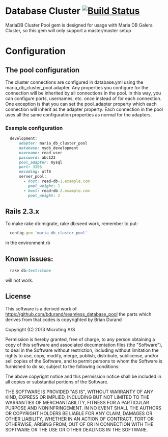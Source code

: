 # Database Cluster [![Build Status](https://travis-ci.org/renemadsen/maria_db_cluster_pool.png)](https://travis-ci.org/renemadsen/maria_db_cluster_pool)

MariaDB Cluster Pool gem is designed for usage with Maria DB Galera Cluster, so this gem will only support a master/master setup

# Configuration

## The pool configuration

The cluster connections are configured in database.yml using the maria_db_cluster_pool adapter. Any properties you configure for the connection will be inherited by all connections in the pool. In this way, you can configure ports, usernames, etc. once instead of for each connection. One exception is that you can set the pool_adapter property which each connection will inherit as the adapter property. Each connection in the pool uses all the same configuration properties as normal for the adapters.

### Example configuration

```ruby
  development:
      adapter: maria_db_cluster_pool
      database: mydb_development
      username: read_user
      password: abc123
      pool_adapter: mysql
      port: 3306
      encoding: utf8
      server_pool:
        - host: read-db-1.example.com
          pool_weight: 1
        - host: read-db-2.example.com
          pool_weight: 2
```

## Rails 2.3.x

To make rake db:migrate, rake db:seed work, remember to put:

```ruby
  config.gem 'maria_db_cluster_pool'
```

in the environment.rb

## Known issues:

```ruby
  rake db:test:clone
```

will not work.

## License

This software is a derived work of https://github.com/bdurand/seamless_database_pool the parts which derives from that codes is copyrighted by Brian Durand

Copyright (C) 2013 Microting A/S

Permission is hereby granted, free of charge, to any person obtaining a copy of this software and associated documentation files (the "Software"), to deal in the Software without restriction, including without limitation the rights to use, copy, modify, merge, publish, distribute, sublicense, and/or sell copies of the Software, and to permit persons to whom the Software is furnished to do so, subject to the following conditions:

The above copyright notice and this permission notice shall be included in all copies or substantial portions of the Software.

THE SOFTWARE IS PROVIDED "AS IS", WITHOUT WARRANTY OF ANY KIND, EXPRESS OR IMPLIED, INCLUDING BUT NOT LIMITED TO THE WARRANTIES OF MERCHANTABILITY, FITNESS FOR A PARTICULAR PURPOSE AND NONINFRINGEMENT. IN NO EVENT SHALL THE AUTHORS OR COPYRIGHT HOLDERS BE LIABLE FOR ANY CLAIM, DAMAGES OR OTHER LIABILITY, WHETHER IN AN ACTION OF CONTRACT, TORT OR OTHERWISE, ARISING FROM, OUT OF OR IN CONNECTION WITH THE SOFTWARE OR THE USE OR OTHER DEALINGS IN THE SOFTWARE.
